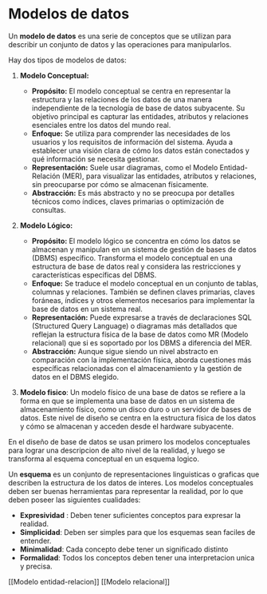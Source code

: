 # Modelos de datos

Un **modelo de datos** es una serie de conceptos que se utilizan para describir un conjunto de datos y las operaciones para manipularlos.

Hay dos tipos de modelos de datos:

1. **Modelo Conceptual:**
    
    - **Propósito:** El modelo conceptual se centra en representar la estructura y las relaciones de los datos de una manera independiente de la tecnología de base de datos subyacente. Su objetivo principal es capturar las entidades, atributos y relaciones esenciales entre los datos del mundo real.
    - **Enfoque:** Se utiliza para comprender las necesidades de los usuarios y los requisitos de información del sistema. Ayuda a establecer una visión clara de cómo los datos están conectados y qué información se necesita gestionar.
    - **Representación:** Suele usar diagramas, como el Modelo Entidad-Relación (MER), para visualizar las entidades, atributos y relaciones, sin preocuparse por cómo se almacenan físicamente.
    - **Abstracción:** Es más abstracto y no se preocupa por detalles técnicos como índices, claves primarias o optimización de consultas.
    
1. **Modelo Lógico:**
    
    - **Propósito:** El modelo lógico se concentra en cómo los datos se almacenan y manipulan en un sistema de gestión de bases de datos (DBMS) específico. Transforma el modelo conceptual en una estructura de base de datos real y considera las restricciones y características específicas del DBMS.
    - **Enfoque:** Se traduce el modelo conceptual en un conjunto de tablas, columnas y relaciones. También se definen claves primarias, claves foráneas, índices y otros elementos necesarios para implementar la base de datos en un sistema real.
    - **Representación:** Puede expresarse a través de declaraciones SQL (Structured Query Language) o diagramas más detallados que reflejan la estructura física de la base de datos como MR (Modelo relacional) que si es soportado por los DBMS a diferencia del MER.
    - **Abstracción:** Aunque sigue siendo un nivel abstracto en comparación con la implementación física, aborda cuestiones más específicas relacionadas con el almacenamiento y la gestión de datos en el DBMS elegido.
3. **Modelo fisico**: Un modelo físico de una base de datos se refiere a la forma en que se implementa una base de datos en un sistema de almacenamiento físico, como un disco duro o un servidor de bases de datos. Este nivel de diseño se centra en la estructura física de los datos y cómo se almacenan y acceden desde el hardware subyacente.

En el diseño de base de datos se usan primero los modelos conceptuales para lograr una descripcion de alto nivel de la realidad, y luego se transforma al esquema conceptual en un esquema logico.

Un **esquema** es un conjunto de representaciones linguisticas o graficas que describen la estructura de los datos de interes. Los modelos conceptuales deben ser buenas herramientas para representar la realidad, por lo que deben poseer las siguientes cualidades:

* **Expresividad** : Deben tener suficientes conceptos para expresar la realidad.
* **Simplicidad**: Deben ser simples para que los esquemas sean faciles de entender.
* **Minimalidad**: Cada concepto debe tener un significado distinto
* **Formalidad**: Todos los conceptos deben tener una interpretacion unica y precisa.

[[Modelo entidad-relacion]]
[[Modelo relacional]]